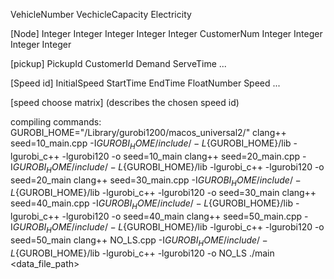 VehicleNumber
VechicleCapacity
Electricity

[Node]
Integer Integer Integer Integer Integer
CustomerNum Integer Integer Integer Integer

[pickup]
PickupId CustomerId Demand ServeTime
...

[Speed id]
InitialSpeed
StartTime EndTime FloatNumber Speed
...

[speed choose matrix]
(describes the chosen speed id)

compiling commands:
GUROBI_HOME="/Library/gurobi1200/macos_universal2/"
clang++ seed=10_main.cpp -I${GUROBI_HOME}/include/ -L${GUROBI_HOME}/lib -lgurobi_c++ -lgurobi120 -o seed=10_main
clang++ seed=20_main.cpp -I${GUROBI_HOME}/include/ -L${GUROBI_HOME}/lib -lgurobi_c++ -lgurobi120 -o seed=20_main
clang++ seed=30_main.cpp -I${GUROBI_HOME}/include/ -L${GUROBI_HOME}/lib -lgurobi_c++ -lgurobi120 -o seed=30_main
clang++ seed=40_main.cpp -I${GUROBI_HOME}/include/ -L${GUROBI_HOME}/lib -lgurobi_c++ -lgurobi120 -o seed=40_main
clang++ seed=50_main.cpp -I${GUROBI_HOME}/include/ -L${GUROBI_HOME}/lib -lgurobi_c++ -lgurobi120 -o seed=50_main
clang++ NO_LS.cpp -I${GUROBI_HOME}/include/ -L${GUROBI_HOME}/lib -lgurobi_c++ -lgurobi120 -o NO_LS
./main <data_file_path>





